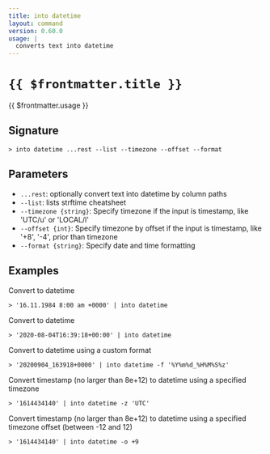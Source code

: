 ```yaml
---
title: into datetime
layout: command
version: 0.60.0
usage: |
  converts text into datetime
---
```


# `{{ $frontmatter.title }}`

<div style='white-space: pre-wrap;'>{{ $frontmatter.usage }}</div>

## Signature

`> into datetime ...rest --list --timezone --offset --format`

## Parameters

- `...rest`: optionally convert text into datetime by column paths
- `--list`: lists strftime cheatsheet
- `--timezone {string}`: Specify timezone if the input is timestamp, like 'UTC/u' or 'LOCAL/l'
- `--offset {int}`: Specify timezone by offset if the input is timestamp, like '+8', '-4', prior than timezone
- `--format {string}`: Specify date and time formatting

## Examples

Convert to datetime

```shell
> '16.11.1984 8:00 am +0000' | into datetime
```

Convert to datetime

```shell
> '2020-08-04T16:39:18+00:00' | into datetime
```

Convert to datetime using a custom format

```shell
> '20200904_163918+0000' | into datetime -f '%Y%m%d_%H%M%S%z'
```

Convert timestamp (no larger than 8e+12) to datetime using a specified timezone

```shell
> '1614434140' | into datetime -z 'UTC'
```

Convert timestamp (no larger than 8e+12) to datetime using a specified timezone offset (between -12 and 12)

```shell
> '1614434140' | into datetime -o +9
```

